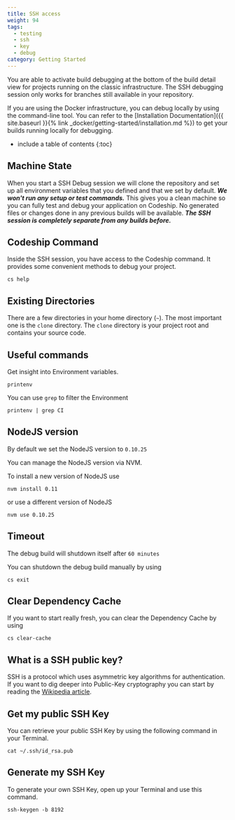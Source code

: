 ```yaml
---
title: SSH access
weight: 94
tags:
  - testing
  - ssh
  - key
  - debug
category: Getting Started
---
```

You are able to activate build debugging at the bottom of the build detail view for projects running on the classic infrastructure. The SSH debugging session only works for branches still available in your repository.

If you are using the Docker infrastructure, you can debug locally by using the command-line tool. You can refer to the [Installation Documentation]({{ site.baseurl }}{% link _docker/getting-started/installation.md %}) to get your builds running locally for debugging.

* include a table of contents
{:toc}

## Machine State

When you start a SSH Debug session we will clone the repository and set up all environment variables that you defined and that we set by default. ***We won't run any setup or test commands.*** This gives you a clean machine so you can fully test and debug your application on Codeship. No generated files or changes done in any previous builds will be available. ***The SSH session is completely separate from any builds before.***


## Codeship Command

Inside the SSH session, you have access to the Codeship command. It provides some convenient methods to debug your project.

```shell
cs help
```

## Existing Directories

There are a few directories in your home directory (`~`).
The most important one is the `clone` directory. The `clone` directory is your project root and contains your source code.

## Useful commands

Get insight into Environment variables.

```shell
printenv
```

You can use `grep` to filter the Environment

```shell
printenv | grep CI
```

## NodeJS version

By default we set the NodeJS version to `0.10.25`

You can manage the NodeJS version via NVM.

To install a new version of NodeJS use

```shell
nvm install 0.11
```

or use a different version of NodeJS

```shell
nvm use 0.10.25
```

## Timeout

The debug build will shutdown itself after `60 minutes`

You can shutdown the debug build manually by using

```shell
cs exit
```

## Clear Dependency Cache

If you want to start really fresh, you can clear the Dependency Cache by using

```shell
cs clear-cache
```

## What is a SSH public key?

SSH is a protocol which uses asymmetric key algorithms for authentication.
If you want to dig deeper into Public-Key cryptography you can start by reading the [Wikipedia article](http://en.wikipedia.org/wiki/Public-key_cryptography).

## Get my public SSH Key

You can retrieve your public SSH Key by using the following command in your Terminal.

```shell
cat ~/.ssh/id_rsa.pub
```

## Generate my SSH Key

To generate your own SSH Key, open up your Terminal and use this command.

```shell
ssh-keygen -b 8192
```
